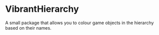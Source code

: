 # VibrantHierarchy
A small package that allows you to colour game objects in the hierarchy based on their names.
